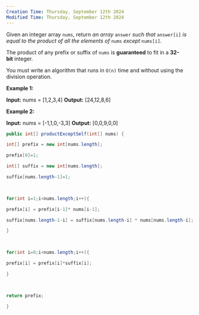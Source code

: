 ```yaml
---
Creation Time: Thursday, September 12th 2024
Modified Time: Thursday, September 12th 2024
---
```

Given an integer array `nums`, return _an array_ `answer` _such that_ `answer[i]` _is equal to the product of all the elements of_ `nums` _except_ `nums[i]`.

The product of any prefix or suffix of `nums` is **guaranteed** to fit in a **32-bit** integer.

You must write an algorithm that runs in `O(n)` time and without using the division operation.

**Example 1:**

**Input:** nums = [1,2,3,4]
**Output:** [24,12,8,6]

**Example 2:**

**Input:** nums = [-1,1,0,-3,3]
**Output:** [0,0,9,0,0]


```java 
public int[] productExceptSelf(int[] nums) {

int[] prefix = new int[nums.length];

prefix[0]=1;

int[] suffix = new int[nums.length];

suffix[nums.length-1]=1;

  

for(int i=1;i<nums.length;i++){

prefix[i] = prefix[i-1]* nums[i-1];

suffix[nums.length-1-i] = suffix[nums.length-i] * nums[nums.length-i];

}

  

for(int i=0;i<nums.length;i++){

prefix[i] = prefix[i]*suffix[i];

}

  

return prefix;

}
```